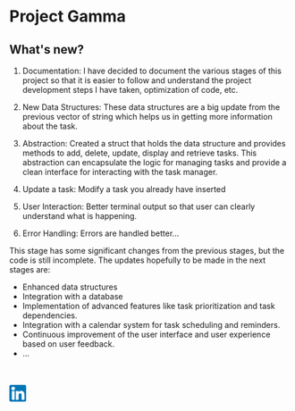 # Project Gamma

## What's new?
1. Documentation: I have decided to document the various stages of this project so that it is easier to follow and understand the project development steps I have taken, optimization of code, etc.

2. New Data Structures: These data structures are a big update from the previous vector of string which helps us in getting more information about the task.

3. Abstraction: Created a struct that holds the data structure and provides methods to add, delete, update, display and retrieve tasks. This abstraction can encapsulate the logic for managing tasks and provide a clean interface for interacting with the task manager.
   
4. Update a task: Modify a task you already have inserted 

5. User Interaction: Better terminal output so that user can clearly understand what is happening.
   
6. Error Handling: Errors are handled better...

This stage has some significant changes from the previous stages, but the code is still incomplete. The updates hopefully to be made in the next stages are:
* Enhanced data structures
* Integration with a database
* Implementation of advanced features like task prioritization and task dependencies.
* Integration with a calendar system for task scheduling and reminders.
* Continuous improvement of the user interface and user experience based on user feedback.
* ...
<br><br><br>

<a href="https://www.linkedin.com/in/abdulshaikh55"><img src ="./images/linkedin.png" alt = "LinkedIn" height="30px" width="30px"></a>

